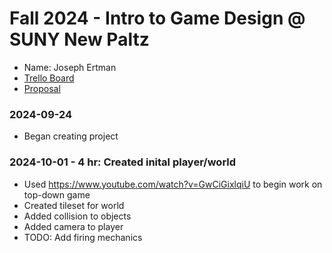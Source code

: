# Fall 2024 - Intro to Game Design @ SUNY New Paltz
* Name: Joseph Ertman
* [Trello Board]([https://trello.com/b/4XXSTzDK/new-paltz-game-design-final-project-template](https://trello.com/b/md1SCMwB/classic-realm-cps293-01))
* [Proposal](ClassicRealm-JosephErtman.pdf)

### 2024-09-24
* Began creating project

### 2024-10-01 - 4 hr: Created inital player/world
* Used https://www.youtube.com/watch?v=GwCiGixlqiU to begin work on top-down game
* Created tileset for world
* Added collision to objects
* Added camera to player
* TODO: Add firing mechanics
